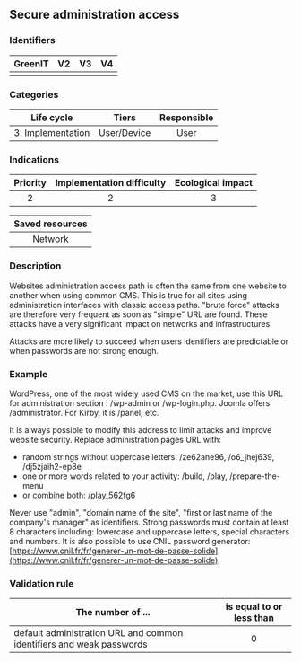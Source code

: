 ## Secure administration access

### Identifiers

| GreenIT | V2  | V3  | V4  |
| :-----: | :-: | :-: | :-: |
|         |     |     |     |

### Categories

|    Life cycle     |    Tiers    | Responsible |
| :---------------: | :---------: | :---------: |
| 3. Implementation | User/Device |    User     |

### Indications

| Priority | Implementation difficulty | Ecological impact |
| :------: | :-----------------------: | :---------------: |
|    2     |             2             |         3         |

| Saved resources |
| :-------------: |
|     Network     |

### Description

Websites administration access path is often the same from one website to another when using common CMS. This is true for all sites using administration interfaces with classic access paths. "brute force" attacks are therefore very frequent as soon as "simple" URL are found. These attacks have a very significant impact on networks and infrastructures.

Attacks are more likely to succeed when users identifiers are predictable or when passwords are not strong enough.

### Example

WordPress, one of the most widely used CMS on the market, use this URL for administration section : /wp-admin or /wp-login.php. Joomla offers /administrator. For Kirby, it is /panel, etc.

It is always possible to modify this address to limit attacks and improve website security. Replace administration pages URL with:

- random strings without uppercase letters: /ze62ane96, /o6_jhej639, /dj5zjaih2-ep8e
- one or more words related to your activity: /build, /play, /prepare-the-menu
- or combine both: /play_562fg6

Never use "admin", "domain name of the site", "first or last name of the company's manager" as identifiers. Strong passwords must contain at least 8 characters including: lowercase and uppercase letters, special characters and numbers. It is also possible to use CNIL password generator: [https://www.cnil.fr/fr/generer-un-mot-de-passe-solide](https://www.cnil.fr/fr/generer-un-mot-de-passe-solide)

### Validation rule

| The number of ...                                                    | is equal to or less than |
| -------------------------------------------------------------------- | :----------------------: |
| default administration URL and common identifiers and weak passwords |            0             |
